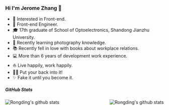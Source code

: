 ### Hi I'm Jerome Zhang 👋

- 🧐  Interested in Front-end.
- 💼  Front-end Engineer.
- 🎓  17th graduate of School of Optoelectronics, Shandong Jianzhu University.
- 🌱  Recently learning photography knowledge.
- 📚  Recently fell in love with books about workplace relations.
- 💻  More than 6 years of development work experience.
- ⛵  Live happily, work happily.
- ✍🏻  Put your back into it!
- ✨  Fake it until you become it.

##### GitHub Stats

<div align="center">
    <a href="https://github.com/AndyZjy">
        <img align="left" src="https://github-readme-stats.vercel.app/api?username=AndyZjy&show_icons=truee&include_all_commits=true&theme=onedark&hide=prs" alt="Rongding's github stats"/>
    </a>
    <a href="https://github.com/AndyZjy">
        <img align="right" src="https://github-readme-stats.vercel.app/api/top-langs/?username=AndyZjy&layout=compact&show_icons=truee&include_all_commits=true&theme=onedark&card_width=230" alt="Rongding's github stats"/>
    </a>
</div>
